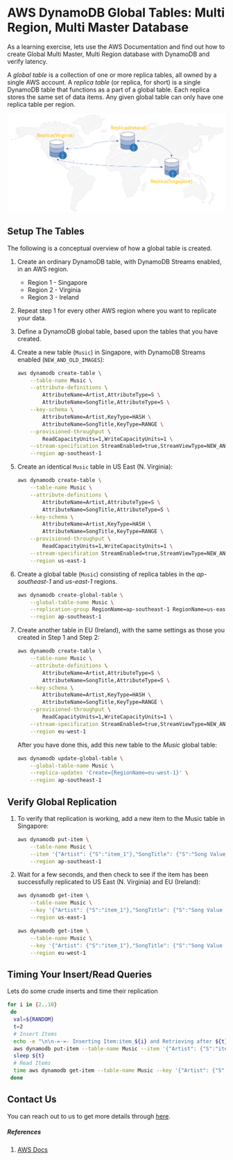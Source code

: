# AWS DynamoDB Global Tables: Multi Region, Multi Master Database

As a learning exercise, lets use the AWS Documentation and find out how to create Global Multi Master, Multi Region database with DynamoDB and verify latency.

A _global table_ is a collection of one or more replica tables, all owned by a single AWS account. A _replica table_ (or replica, for short) is a single DynamoDB table that functions as a part of a global table. Each replica stores the same set of data items. Any given global table can only have one replica table per region.

![AWS DynamoDB Global Tables](images/miztiik-dynamo-global-tables-multi-master-multi-region.png)

## Setup The Tables
The following is a conceptual overview of how a global table is created.

1. Create an ordinary DynamoDB table, with DynamoDB Streams enabled, in an AWS region.
    - Region 1 - Singapore
    - Region 2 - Virginia
    - Region 3 - Ireland
1. Repeat step 1 for every other AWS region where you want to replicate your data.
1. Define a DynamoDB global table, based upon the tables that you have created.

1. Create a new table (`Music`) in Singapore, with DynamoDB Streams enabled (`NEW_AND_OLD_IMAGES`):

    ```bash
    aws dynamodb create-table \
        --table-name Music \
        --attribute-definitions \
            AttributeName=Artist,AttributeType=S \
            AttributeName=SongTitle,AttributeType=S \
        --key-schema \
            AttributeName=Artist,KeyType=HASH \
            AttributeName=SongTitle,KeyType=RANGE \
        --provisioned-throughput \
            ReadCapacityUnits=1,WriteCapacityUnits=1 \
        --stream-specification StreamEnabled=true,StreamViewType=NEW_AND_OLD_IMAGES \
        --region ap-southeast-1
    ```

1. Create an identical `Music` table in US East (N. Virginia):

    ```bash
    aws dynamodb create-table \
        --table-name Music \
        --attribute-definitions \
            AttributeName=Artist,AttributeType=S \
            AttributeName=SongTitle,AttributeType=S \
        --key-schema \
            AttributeName=Artist,KeyType=HASH \
            AttributeName=SongTitle,KeyType=RANGE \
        --provisioned-throughput \
            ReadCapacityUnits=1,WriteCapacityUnits=1 \
        --stream-specification StreamEnabled=true,StreamViewType=NEW_AND_OLD_IMAGES \
        --region us-east-1
    ```

1. Create a global table (`Music`) consisting of replica tables in the *ap-southeast-1* and *us-east-1* regions.

    ```bash
    aws dynamodb create-global-table \
        --global-table-name Music \
        --replication-group RegionName=ap-southeast-1 RegionName=us-east-1 \
        --region ap-southeast-1
    ```

1. Create another table in EU (Ireland), with the same settings as those you created in Step 1 and Step 2:

    ```bash
    aws dynamodb create-table \
        --table-name Music \
        --attribute-definitions \
            AttributeName=Artist,AttributeType=S \
            AttributeName=SongTitle,AttributeType=S \
        --key-schema \
            AttributeName=Artist,KeyType=HASH \
            AttributeName=SongTitle,KeyType=RANGE \
        --provisioned-throughput \
            ReadCapacityUnits=1,WriteCapacityUnits=1 \
        --stream-specification StreamEnabled=true,StreamViewType=NEW_AND_OLD_IMAGES \
        --region eu-west-1
    ```

    After you have done this, add this new table to the *Music* global table:

    ```bash
    aws dynamodb update-global-table \
        --global-table-name Music \
        --replica-updates 'Create={RegionName=eu-west-1}' \
        --region ap-southeast-1
    ```

## Verify Global Replication

1. To verify that replication is working, add a new item to the Music table in Singapore:

    ```bash
    aws dynamodb put-item \
        --table-name Music \
        --item '{"Artist": {"S":"item_1"},"SongTitle": {"S":"Song Value 1"}}' \
        --region ap-southeast-1
    ```

1. Wait for a few seconds, and then check to see if the item has been successfully replicated to US East (N\. Virginia) and EU (Ireland):

    ```bash
    aws dynamodb get-item \
        --table-name Music \
        --key '{"Artist": {"S":"item_1"},"SongTitle": {"S":"Song Value 1"}}' \
        --region us-east-1
    ```

    ```bash
    aws dynamodb get-item \
        --table-name Music \
        --key '{"Artist": {"S":"item_1"},"SongTitle": {"S":"Song Value 1"}}' \
        --region eu-west-1
    ```

## Timing Your Insert/Read Queries

Lets do some crude inserts and time their replication

```bash
for i in {2..10}
 do
  val=${RANDOM}
  t=2
  # Insert Items
  echo -e "\n\n-=-=- Inserting Item:item_${i} and Retrieving after ${t} Seconds -=-=-"
  aws dynamodb put-item --table-name Music --item '{"Artist": {"S":"item_'${i}'"},"SongTitle": {"S":"Song Value '${val}'"}}' --region ap-southeast-1
  sleep ${t}
  # Read Items
  time aws dynamodb get-item --table-name Music --key '{"Artist": {"S":"item_'${i}'"},"SongTitle": {"S":"Song Value '${val}'"}}' --region eu-west-1
 done
```
  
## Contact Us

You can reach out to us to get more details through [here](https://youtube.com/c/valaxytechnologies/about).

##### References

1. [AWS Docs](https://docs.aws.amazon.com/amazondynamodb/latest/developerguide/globaltables.tutorial.html)
